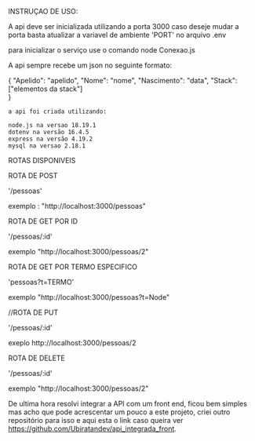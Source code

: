 INSTRUÇAO DE USO:
 
 A api deve ser inicializada utilizando a porta 3000
 caso deseje mudar a porta basta atualizar a variavel de ambiente 'PORT'
 no arquivo .env

 para inicializar o serviço use o comando node Conexao.js 

A api sempre recebe um json no seguinte formato:

{
    "Apelido": "apelido",
    "Nome": "nome",
    "Nascimento": "data",
    "Stack": ["elementos da stack"]  
    }

    a api foi criada utilizando:

    node.js na versao 18.19.1
    dotenv na versão 16.4.5 
    express na versão 4.19.2
    mysql na versao 2.18.1

ROTAS DISPONIVEIS 

ROTA DE POST

'/pessoas'

exemplo : "http://localhost:3000/pessoas"

ROTA DE GET POR ID

'/pessoas/:id'

exemplo "http://localhost:3000/pessoas/2"

ROTA DE GET POR TERMO ESPECIFICO

'pessoas?t=TERMO'

exemplo "http://localhost:3000/pessoas?t=Node"

//ROTA DE PUT

'/pessoas/:id'

exeplo http://localhost:3000/pessoas/2

ROTA DE DELETE

'/pessoas/:id'

exemplo "http://localhost:3000/pessoas/2"

De ultima hora resolvi integrar a API com um front end, ficou bem simples mas acho que pode acrescentar um pouco 
a este projeto, criei outro repositório para isso e aqui esta o link caso queira ver https://github.com/Ubiratandev/api_integrada_front.





